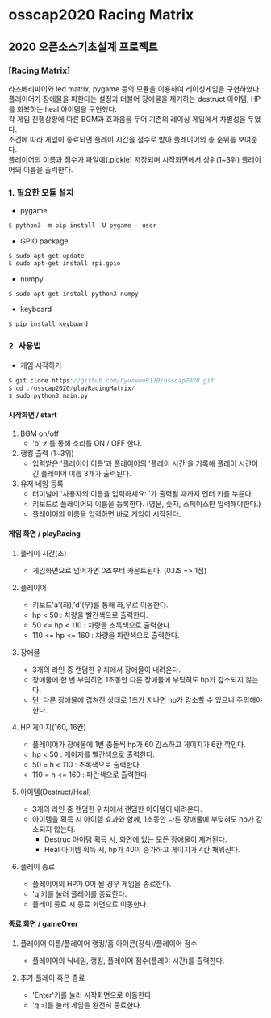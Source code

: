 # osscap2020 Racing Matrix

## 2020 오픈소스기초설계 프로젝트

### [Racing Matrix]

라즈베리파이와 led matrix, pygame 등의 모듈을 이용하여 레이싱게임을 구현하였다.<br>
플레이어가 장애물을 피한다는 설정과 더불어 장애물을 제거하는 destruct 아이템, HP를 회복하는 heal 아이템을 구현했다.<br>
각 게임 진행상황에 따른 BGM과 효과음을 두어 기존의 레이싱 게임에서 차별성을 두었다.<br>
조건에 따라 게임이 종료되면 플레이 시간을 점수로 받아 플레이어의 총 순위를 보여준다.<br>
플레이어의 이름과 점수가 파일에(.pickle) 저장되며 시작화면에서 상위(1~3위) 플레이어의 이름을 출력한다.<br>

### 1. 필요한 모듈 설치

- pygame
```C
$ python3 -m pip install -U pygame --user
```

- GPIO package
```C
$ sudo apt-get update
$ sudo apt-get install rpi.gpio
```

- numpy
```C
$ sudo apt-get install python3-numpy
```

- keyboard
```C
$ pip install keyboard
```

### 2. 사용법

- 게임 시작하기
```C
$ git clone https://github.com/hyunwoo9120/osscap2020.git
$ cd ./osscap2020/playRacingMatrix/
$ sudo python3 main.py
```

#### 시작화면 / start
1. BGM on/off
    - 'o' 키를 통해 소리를 ON / OFF 한다.
2. 랭킹 출력 (1~3위)
    - 입력받은 '플레이어 이름'과 플레이어의 '플레이 시간'을 기록해 플레이 시간이 긴 플레이어 이름 3개가 출력된다.
3. 유저 네임 등록
    - 터미널에 '사용자의 이름을 입력하세요: '가 출력될 때까지 엔터 키를 누른다.
    - 키보드로 플레이어의 이름을 등록한다. (영문, 숫자, 스페이스만 입력해야한다.)
    - 플레이어의 이름을 입력하면 바로 게임이 시작된다.

#### 게임 화면 / playRacing
1. 플레이 시간(초)
    - 게임화면으로 넘어가면 0초부터 카운트된다. (0.1초 => 1점)
    
2. 플레이어
    - 키보드'a'(좌),'d'(우)를 통해 좌,우로 이동한다.
    - hp < 50 : 차량을 빨간색으로 출력한다.
    - 50 <= hp < 110 : 차량을 초록색으로 출력한다.
    - 110 <= hp <= 160 : 차량을 파란색으로 출력한다.
    
3. 장애물
    - 3개의 라인 중 랜덤한 위치에서 장애물이 내려온다.
    - 장애물에 한 번 부딪히면 1초동안 다른 장애물에 부딪혀도 hp가 감소되지 않는다.
    - 단, 다른 장애물에 겹쳐진 상태로 1초가 지나면 hp가 감소할 수 있으니 주의해야 한다.
      
4. HP 게이지(160, 16칸)
    - 플레이어가 장애물에 1번 충돌씩 hp가 60 감소하고 게이지가 6칸 깎인다.
    - hp < 50 : 게이지를 빨간색으로 출력한다.
    - 50 = h < 110 : 초록색으로 출력한다.
    - 110 = h <= 160 : 파란색으로 출력한다.
    
5. 아이템(Destruct/Heal)
    - 3개의 라인 중 랜덤한 위치에서 랜덤한 아이템이 내려온다.
    - 아이템을 획득 시 아이템 효과와 함께, 1초동안 다른 장애물에 부딪혀도 hp가 감소되지 않는다.
      + Destruc 아이템 획득 시, 화면에 있는 모든 장애물이 제거된다.
      + Heal 아이템 획득 시, hp가 40이 증가하고 게이지가 4칸 채워진다.
      
6. 플레이 종료
    - 플레이어의 HP가 0이 될 경우 게임을 종료한다.
    - 'q'키를 눌러 플레이를 종료한다.
    - 플레이 종료 시 종료 화면으로 이동한다.

#### 종료 화면 / gameOver
1. 플레이어 이름/플레이어 랭킹/홈 아이콘(장식)/플레이어 점수
    - 플레이어의 닉네임, 랭킹, 플레이어 점수(플레이 시간)를 출력한다.
    
2. 추가 플레이 혹은 종료
    - 'Enter'키를 눌러 시작화면으로 이동한다.
    - 'q'키를 눌러 게임을 완전히 종료한다.
